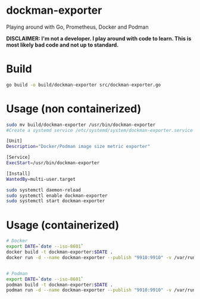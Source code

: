 # dockman-exporter
Playing around with Go, Prometheus, Docker and Podman

**DISCLAIMER: I'm not a developer. I play around with code to learn. This is most likely bad code and not up to standard.**

# Build
```bash
go build -o build/dockman-exporter src/dockman-exporter.go
```

# Usage (non containerized)
```bash
sudo mv build/dockman-exporter /usr/bin/dockman-exporter
#Create a systemd service /etc/systemd/system/dockman-exporter.service

[Unit]
Description="Docker/Podman image size metric exporter"

[Service]
ExecStart=/usr/bin/dockman-exporter

[Install]
WantedBy=multi-user.target

sudo systemctl daemon-reload
sudo systemctl enable dockman-exporter
sudo systemctl start dockman-exporter
```

# Usage (containerized)

``` bash
# Docker
export DATE=`date --iso-8601`
docker build -t dockman-exporter:$DATE .
docker run -d --name dockman-exporter --publish "9910:9910" -v /var/run/docker.sock:/var/run/docker.sock dockman-exporter


# Podman
export DATE=`date --iso-8601`
podman build -t dockman-exporter:$DATE .
podman run -d --name dockman-exporter --publish "9910:9910" -v /var/run/user/1000/podman/podman.sock:/var/run/podman.sock dockman-exporter:$DATE
```
